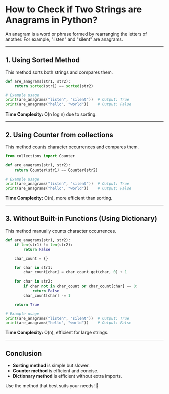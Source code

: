 # How to Check if Two Strings are Anagrams in Python?

An anagram is a word or phrase formed by rearranging the letters of another. For example, "listen" and "silent" are anagrams.

---

## **1. Using Sorted Method**
This method sorts both strings and compares them.

```python
def are_anagrams(str1, str2):
    return sorted(str1) == sorted(str2)

# Example usage
print(are_anagrams("listen", "silent"))  # Output: True
print(are_anagrams("hello", "world"))    # Output: False
```

**Time Complexity:** O(n log n) due to sorting.

---

## **2. Using Counter from collections**
This method counts character occurrences and compares them.

```python
from collections import Counter

def are_anagrams(str1, str2):
    return Counter(str1) == Counter(str2)

# Example usage
print(are_anagrams("listen", "silent"))  # Output: True
print(are_anagrams("hello", "world"))    # Output: False
```

**Time Complexity:** O(n), more efficient than sorting.

---

## **3. Without Built-in Functions (Using Dictionary)**
This method manually counts character occurrences.

```python
def are_anagrams(str1, str2):
    if len(str1) != len(str2):
        return False

    char_count = {}

    for char in str1:
        char_count[char] = char_count.get(char, 0) + 1

    for char in str2:
        if char not in char_count or char_count[char] == 0:
            return False
        char_count[char] -= 1

    return True

# Example usage
print(are_anagrams("listen", "silent"))  # Output: True
print(are_anagrams("hello", "world"))    # Output: False
```

**Time Complexity:** O(n), efficient for large strings.

---

## **Conclusion**
- **Sorting method** is simple but slower.
- **Counter method** is efficient and concise.
- **Dictionary method** is efficient without extra imports.

Use the method that best suits your needs! 🚀
